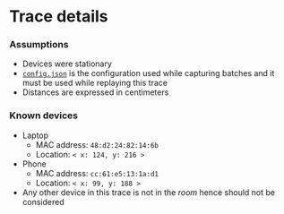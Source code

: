 # Trace details

### Assumptions
- Devices were stationary
- [`config.json`](config.json) is the configuration used while capturing batches and it must be used while replaying this trace
- Distances are expressed in centimeters 

### Known devices
- Laptop
  - MAC address: `48:d2:24:82:14:6b`
  - Location: `< x: 124, y: 216 >`
- Phone
  - MAC address: `cc:61:e5:13:1a:d1`
  - Location: `< x: 99, y: 188 >`
- Any other device in this trace is not in the _room_ hence should not be considered
